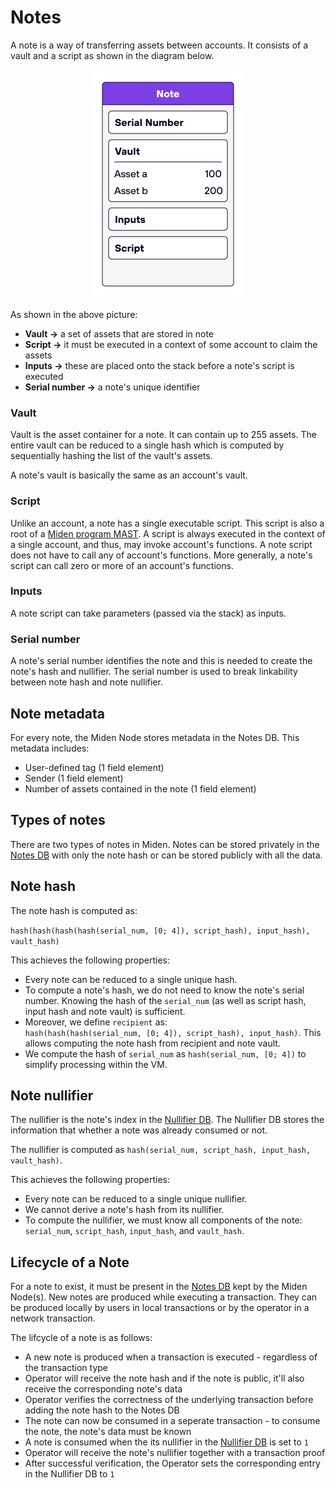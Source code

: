 # Notes
A note is a way of transferring assets between accounts. It consists of a vault and a script as shown in the diagram below.

<p align="center">
    <img src="../diagrams/architecture/note/Note.png">
</p>

As shown in the above picture:
* **Vault &rarr;** a set of assets that are stored in note
* **Script &rarr;** it must be executed in a context of some account to claim the assets
* **Inputs &rarr;** these are placed onto the stack before a note's script is executed
* **Serial number &rarr;** a note's unique identifier

### Vault
Vault is the asset container for a note. It can contain up to 255 assets. The entire vault can be reduced to a single hash which is computed by sequentially hashing the list of the vault's assets.

A note's vault is basically the same as an account's vault.

### Script
Unlike an account, a note has a single executable script. This script is also a root of a [Miden program MAST](https://0xpolygonmiden.github.io/miden-vm/user_docs/assembly/main.html). A script is always executed in the context of a single account, and thus, may invoke account's functions. A note script does not have to call any of account's functions. More generally, a note's script can call zero or more of an account's functions.

### Inputs
A note script can take parameters (passed via the stack) as inputs.

### Serial number
A note's serial number identifies the note and this is needed to create the note's hash and nullifier. The serial number is used to break linkability between note hash and note nullifier.

## Note metadata
For every note, the Miden Node stores metadata in the Notes DB. This metadata includes: 
* User-defined tag (1 field element)
* Sender (1 field element)
* Number of assets contained in the note (1 field element)

## Types of notes
There are two types of notes in Miden. Notes can be stored privately in the [Notes DB](https://0xpolygonmiden.github.io/miden-base/architecture/state.html#notes-database) with only the note hash or can be stored publicly with all the data.

## Note hash
The note hash is computed as: 

`hash(hash(hash(hash(serial_num, [0; 4]), script_hash), input_hash), vault_hash)`

This achieves the following properties:
- Every note can be reduced to a single unique hash.
- To compute a note's hash, we do not need to know the note's serial number. Knowing the hash
    of the `serial_num` (as well as script hash, input hash and note vault) is sufficient.
- Moreover, we define `recipient` as: \
    `hash(hash(hash(serial_num, [0; 4]), script_hash), input_hash)`. This allows computing the note hash from recipient and note vault.
- We compute the hash of `serial_num` as `hash(serial_num, [0; 4])` to simplify processing within
the VM.

## Note nullifier
The nullifier is the note's index in the [Nullifier DB](https://0xpolygonmiden.github.io/miden-base/architecture/state.html#nullifier-database). The Nullifier DB stores the information that whether a note was already consumed or not. 

The nullifier is computed as `hash(serial_num, script_hash, input_hash, vault_hash)`.

This achieves the following properties:
- Every note can be reduced to a single unique nullifier.
- We cannot derive a note's hash from its nullifier.
- To compute the nullifier, we must know all components of the note: `serial_num`, `script_hash`, `input_hash`, and `vault_hash`.

## Lifecycle of a Note
For a note to exist, it must be present in the [Notes DB](https://0xpolygonmiden.github.io/miden-base/architecture/state.html#notes-database) kept by the Miden Node(s). New notes are produced while executing a transaction. They can be produced locally by users in local transactions or by the operator in a network transaction.

The lifcycle of a note is as follows:
* A new note is produced when a transaction is executed - regardless of the transaction type
* Operator will receive the note hash and if the note is public, it'll also receive the corresponding note's data
* Operator verifies the correctness of the underlying transaction before adding the note hash to the Notes DB
* The note can now be consumed in a seperate transaction - to consume the note, the note's data must be known
* A note is consumed when the its nullifier in the [Nullifier DB](https://0xpolygonmiden.github.io/miden-base/architecture/state.html#nullifier-database) is set to `1`
* Operator will receive the note's nullifier together with a transaction proof 
* After successful verification, the Operator sets the corresponding entry in the Nullifier DB to `1`
